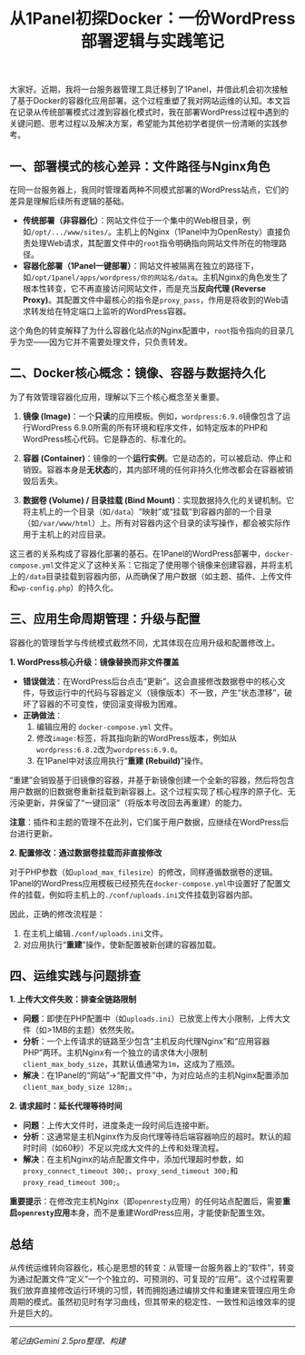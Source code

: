 ﻿---
title: 从1Panel初探Docker：一份WordPress部署逻辑与实践笔记
published: 2025-07-22
description: 
image: 
tags: [1Panel, Docker, WordPress, 建站]
category: 
draft: false
---
大家好。近期，我将一台服务器管理工具迁移到了1Panel，并借此机会初次接触了基于Docker的容器化应用部署。这个过程重塑了我对网站运维的认知。本文旨在记录从传统部署模式过渡到容器化模式时，我在部署WordPress过程中遇到的关键问题、思考过程以及解决方案，希望能为其他初学者提供一份清晰的实践参考。

## **一、部署模式的核心差异：文件路径与Nginx角色**

在同一台服务器上，我同时管理着两种不同模式部署的WordPress站点，它们的差异是理解后续所有逻辑的基础。

*   **传统部署（非容器化）**：网站文件位于一个集中的Web根目录，例如`/opt/.../www/sites/`。主机上的Nginx（1Panel中为OpenResty）直接负责处理Web请求，其配置文件中的`root`指令明确指向网站文件所在的物理路径。
*   **容器化部署（1Panel一键部署）**：网站文件被隔离在独立的路径下，如`/opt/1panel/apps/wordpress/你的网站名/data`。主机Nginx的角色发生了根本性转变，它不再直接访问网站文件，而是充当**反向代理 (Reverse Proxy)**。其配置文件中最核心的指令是`proxy_pass`，作用是将收到的Web请求转发给在特定端口上监听的WordPress容器。

这个角色的转变解释了为什么容器化站点的Nginx配置中，`root`指令指向的目录几乎为空——因为它并不需要处理文件，只负责转发。

## **二、Docker核心概念：镜像、容器与数据持久化**

为了有效管理容器化应用，理解以下三个核心概念至关重要。

1.  **镜像 (Image)**：一个**只读**的应用模板。例如，`wordpress:6.9.0`镜像包含了运行WordPress 6.9.0所需的所有环境和程序文件，如特定版本的PHP和WordPress核心代码。它是静态的、标准化的。

2.  **容器 (Container)**：镜像的一个**运行实例**。它是动态的，可以被启动、停止和销毁。容器本身是**无状态**的，其内部环境的任何非持久化修改都会在容器被销毁后丢失。

3.  **数据卷 (Volume) / 目录挂载 (Bind Mount)**：实现数据持久化的关键机制。它将主机上的一个目录（如`/data`）“映射”或“挂载”到容器内部的一个目录（如`/var/www/html`）上。所有对容器内这个目录的读写操作，都会被实际作用于主机上的对应目录。

这三者的关系构成了容器化部署的基石。在1Panel的WordPress部署中，`docker-compose.yml`文件定义了这种关系：它指定了使用哪个镜像来创建容器，并将主机上的`/data`目录挂载到容器内部，从而确保了用户数据（如主题、插件、上传文件和`wp-config.php`）的持久化。

## **三、应用生命周期管理：升级与配置**

容器化的管理哲学与传统模式截然不同，尤其体现在应用升级和配置修改上。

**1. WordPress核心升级：镜像替换而非文件覆盖**

*   **错误做法**：在WordPress后台点击“更新”。这会直接修改数据卷中的核心文件，导致运行中的代码与容器定义（镜像版本）不一致，产生“状态漂移”，破坏了容器的不可变性，使回滚变得极为困难。
*   **正确做法**：
    1.  编辑应用的 `docker-compose.yml` 文件。
    2.  修改`image:`标签，将其指向新的WordPress版本，例如从`wordpress:6.8.2`改为`wordpress:6.9.0`。
    3.  在1Panel中对该应用执行“**重建 (Rebuild)**”操作。

“重建”会销毁基于旧镜像的容器，并基于新镜像创建一个全新的容器，然后将包含用户数据的旧数据卷重新挂载到新容器上。这个过程实现了核心程序的原子化、无污染更新，并保留了“一键回滚”（将版本号改回去再重建）的能力。

**注意**：插件和主题的管理不在此列，它们属于用户数据，应继续在WordPress后台进行更新。

**2. 配置修改：通过数据卷挂载而非直接修改**

对于PHP参数（如`upload_max_filesize`）的修改，同样遵循数据卷的逻辑。1Panel的WordPress应用模板已经预先在`docker-compose.yml`中设置好了配置文件的挂载，例如将主机上的`./conf/uploads.ini`文件挂载到容器内部。

因此，正确的修改流程是：
1.  在主机上编辑`./conf/uploads.ini`文件。
2.  对应用执行“**重建**”操作，使新配置被新创建的容器加载。

## **四、运维实践与问题排查**

**1. 上传大文件失败：排查全链路限制**
*   **问题**：即使在PHP配置中（如`uploads.ini`）已放宽上传大小限制，上传大文件（如>1MB的主题）依然失败。
*   **分析**：一个上传请求的链路至少包含“主机反向代理Nginx”和“应用容器PHP”两环。主机Nginx有一个独立的请求体大小限制`client_max_body_size`，其默认值通常为`1m`，这成为了瓶颈。
*   **解决**：在1Panel的“网站”->“配置文件”中，为对应站点的主机Nginx配置添加`client_max_body_size 128m;`。

**2. 请求超时：延长代理等待时间**
*   **问题**：上传大文件时，进度条走一段时间后连接中断。
*   **分析**：这通常是主机Nginx作为反向代理等待后端容器响应的超时。默认的超时时间（如60秒）不足以完成大文件的上传和处理流程。
*   **解决**：在主机Nginx的站点配置文件中，添加代理超时参数，如`proxy_connect_timeout 300;`、`proxy_send_timeout 300;`和`proxy_read_timeout 300;`。

**重要提示**：在修改完主机Nginx（即`openresty`应用）的任何站点配置后，需要**重启`openresty`应用**本身，而不是重建WordPress应用，才能使新配置生效。

## **总结**

从传统运维转向容器化，核心是思想的转变：从管理一台服务器上的“软件”，转变为通过配置文件“定义”一个个独立的、可预测的、可复现的“应用”。这个过程需要我们放弃直接修改运行环境的习惯，转而拥抱通过编排文件和重建来管理应用生命周期的模式。虽然初见时有学习曲线，但其带来的稳定性、一致性和运维效率的提升是巨大的。

---
*笔记由Gemini 2.5pro整理、构建*
